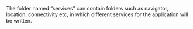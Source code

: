 The folder named “services” can contain folders such as navigator, location, connectivity etc,
in which different services for the application will be written.

